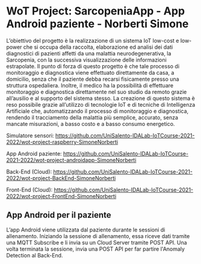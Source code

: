 # WoT Project: SarcopeniaApp - App Android paziente - Norberti Simone

L’obiettivo del progetto è la realizzazione di un sistema IoT low-cost e low-power che si occupa della raccolta, elaborazione ed analisi dei dati diagnostici di pazienti affetti da una malattia neurodegenerativa, la Sarcopenia, con la successiva visualizzazione delle informazioni estrapolate. Il punto di forza di questo progetto è che tale processo di monitoraggio e diagnostica viene effettuato direttamente da casa, a domicilio, senza che il paziente debba recarsi fisicamente presso una struttura ospedaliera. Inoltre, il medico ha la possibilità di effettuare monitoraggio e diagnostica direttamente nel suo studio da remoto grazie all’ausilio e al supporto del sistema stesso. La creazione di questo sistema è reso possibile grazie all’utilizzo di tecnologie IoT e di tecniche di Intelligenza Artificiale che, automatizzando il processo di monitoraggio e diagnostica, rendendo il tracciamento della malattia più semplice, accurato, senza mancate misurazioni, a basso costo e a basso consumo energetico.

Simulatore sensori: https://github.com/UniSalento-IDALab-IoTCourse-2021-2022/wot-project-raspberry-SimoneNorberti

App Android paziente: https://github.com/UniSalento-IDALab-IoTCourse-2021-2022/wot-project-androidapp-SimoneNorberti

Back-End (Cloud): https://github.com/UniSalento-IDALab-IoTCourse-2021-2022/wot-project-BackEnd-SimoneNorberti

Front-End (Cloud): https://github.com/UniSalento-IDALab-IoTCourse-2021-2022/wot-project-FrontEnd-SimoneNorberti


## App Android per il paziente
L’app Android viene utilizzata dal paziente durante le sessioni di allenamento.
Iniziando la sessione di allenamento, essa riceve dati tramite una MQTT Subscribe e li invia su un Cloud Server tramite POST API.
Una volta terminata la sessione, invia una POST API per far partire l'Anomaly Detection al Back-End.
